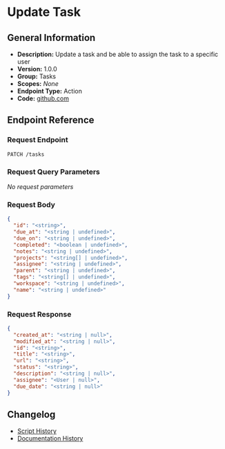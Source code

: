 <!-- BEGIN GENERATED CONTENT -->
# Update Task

## General Information

- **Description:** Update a task and be able to assign the task to a specific user
- **Version:** 1.0.0
- **Group:** Tasks
- **Scopes:** _None_
- **Endpoint Type:** Action
- **Code:** [github.com](https://github.com/NangoHQ/integration-templates/tree/main/integrations/asana/actions/update-task.ts)


## Endpoint Reference

### Request Endpoint

`PATCH /tasks`

### Request Query Parameters

_No request parameters_

### Request Body

```json
{
  "id": "<string>",
  "due_at": "<string | undefined>",
  "due_on": "<string | undefined>",
  "completed": "<boolean | undefined>",
  "notes": "<string | undefined>",
  "projects": "<string[] | undefined>",
  "assignee": "<string | undefined>",
  "parent": "<string | undefined>",
  "tags": "<string[] | undefined>",
  "workspace": "<string | undefined>",
  "name": "<string | undefined>"
}
```

### Request Response

```json
{
  "created_at": "<string | null>",
  "modified_at": "<string | null>",
  "id": "<string>",
  "title": "<string>",
  "url": "<string>",
  "status": "<string>",
  "description": "<string | null>",
  "assignee": "<User | null>",
  "due_date": "<string | null>"
}
```

## Changelog

- [Script History](https://github.com/NangoHQ/integration-templates/commits/main/integrations/asana/actions/update-task.ts)
- [Documentation History](https://github.com/NangoHQ/integration-templates/commits/main/integrations/asana/actions/update-task.md)

<!-- END  GENERATED CONTENT -->

